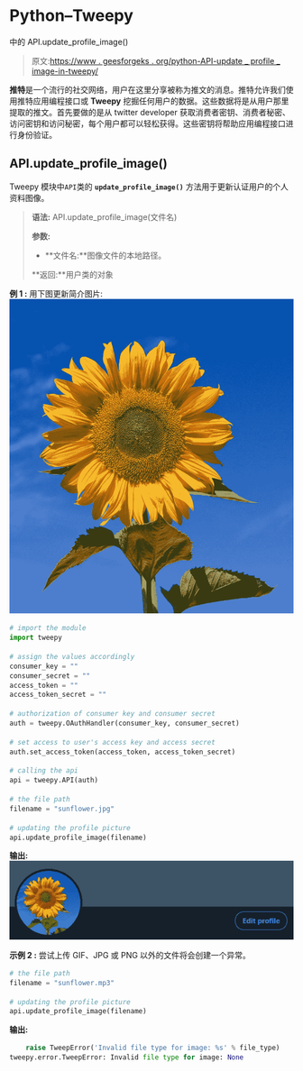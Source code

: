 # Python–Tweepy

中的 API.update_profile_image()

> 原文:[https://www . geesforgeks . org/python-API-update _ profile _ image-in-tweepy/](https://www.geeksforgeeks.org/python-api-update_profile_image-in-tweepy/)

**推特**是一个流行的社交网络，用户在这里分享被称为推文的消息。推特允许我们使用推特应用编程接口或 **Tweepy** 挖掘任何用户的数据。这些数据将是从用户那里提取的推文。首先要做的是从 twitter developer 获取消费者密钥、消费者秘密、访问密钥和访问秘密，每个用户都可以轻松获得。这些密钥将帮助应用编程接口进行身份验证。

## API.update_profile_image()

Tweepy 模块中`API`类的 **`update_profile_image()`** 方法用于更新认证用户的个人资料图像。

> **语法:** API.update_profile_image(文件名)
> 
> **参数:**
> 
> *   **文件名:**图像文件的本地路径。
> 
> **返回:**用户类的对象

**例 1 :** 用下图更新简介图片:
![](img/d093f13d023b55312587c75db80e6934.png)

```py
# import the module
import tweepy

# assign the values accordingly
consumer_key = ""
consumer_secret = ""
access_token = ""
access_token_secret = ""

# authorization of consumer key and consumer secret
auth = tweepy.OAuthHandler(consumer_key, consumer_secret)

# set access to user's access key and access secret 
auth.set_access_token(access_token, access_token_secret)

# calling the api 
api = tweepy.API(auth)

# the file path
filename = "sunflower.jpg"

# updating the profile picture
api.update_profile_image(filename)
```

**输出:**
![](img/8dcd09560f51ffdd6af5ca6d59893b64.png)

**示例 2 :** 尝试上传 GIF、JPG 或 PNG 以外的文件将会创建一个异常。

```py
# the file path
filename = "sunflower.mp3"

# updating the profile picture
api.update_profile_image(filename)
```

**输出:**

```py
    raise TweepError('Invalid file type for image: %s' % file_type)
tweepy.error.TweepError: Invalid file type for image: None

```